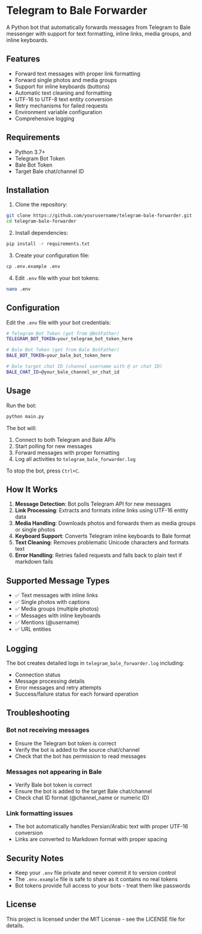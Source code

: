 # Telegram to Bale Forwarder

A Python bot that automatically forwards messages from Telegram to Bale messenger with support for text formatting, inline links, media groups, and inline keyboards.

## Features

- Forward text messages with proper link formatting
- Forward single photos and media groups
- Support for inline keyboards (buttons)
- Automatic text cleaning and formatting
- UTF-16 to UTF-8 text entity conversion
- Retry mechanisms for failed requests
- Environment variable configuration
- Comprehensive logging

## Requirements

- Python 3.7+
- Telegram Bot Token
- Bale Bot Token
- Target Bale chat/channel ID

## Installation

1. Clone the repository:
```bash
git clone https://github.com/yourusername/telegram-bale-forwarder.git
cd telegram-bale-forwarder
```

2. Install dependencies:
```bash
pip install -r requirements.txt
```

3. Create your configuration file:
```bash
cp .env.example .env
```

4. Edit `.env` file with your bot tokens:
```bash
nano .env
```

## Configuration

Edit the `.env` file with your bot credentials:

```bash
# Telegram Bot Token (get from @BotFather)
TELEGRAM_BOT_TOKEN=your_telegram_bot_token_here

# Bale Bot Token (get from Bale BotFather)
BALE_BOT_TOKEN=your_bale_bot_token_here

# Bale target chat ID (channel username with @ or chat ID)
BALE_CHAT_ID=@your_bale_channel_or_chat_id
```

## Usage

Run the bot:
```bash
python main.py
```

The bot will:
1. Connect to both Telegram and Bale APIs
2. Start polling for new messages
3. Forward messages with proper formatting
4. Log all activities to `telegram_bale_forwarder.log`

To stop the bot, press `Ctrl+C`.

## How It Works

1. **Message Detection**: Bot polls Telegram API for new messages
2. **Link Processing**: Extracts and formats inline links using UTF-16 entity data
3. **Media Handling**: Downloads photos and forwards them as media groups or single photos
4. **Keyboard Support**: Converts Telegram inline keyboards to Bale format
5. **Text Cleaning**: Removes problematic Unicode characters and formats text
6. **Error Handling**: Retries failed requests and falls back to plain text if markdown fails

## Supported Message Types

- ✅ Text messages with inline links
- ✅ Single photos with captions
- ✅ Media groups (multiple photos)
- ✅ Messages with inline keyboards
- ✅ Mentions (@username)
- ✅ URL entities

## Logging

The bot creates detailed logs in `telegram_bale_forwarder.log` including:
- Connection status
- Message processing details
- Error messages and retry attempts
- Success/failure status for each forward operation

## Troubleshooting

### Bot not receiving messages
- Ensure the Telegram bot token is correct
- Verify the bot is added to the source chat/channel
- Check that the bot has permission to read messages

### Messages not appearing in Bale
- Verify Bale bot token is correct
- Ensure the bot is added to the target Bale chat/channel
- Check chat ID format (@channel_name or numeric ID)

### Link formatting issues
- The bot automatically handles Persian/Arabic text with proper UTF-16 conversion
- Links are converted to Markdown format with proper spacing

## Security Notes

- Keep your `.env` file private and never commit it to version control
- The `.env.example` file is safe to share as it contains no real tokens
- Bot tokens provide full access to your bots - treat them like passwords

## License

This project is licensed under the MIT License - see the LICENSE file for details.
